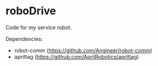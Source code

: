 roboDrive
=========

Code for my service robot.

Dependencies:
- robot-comm (https://github.com/Angineer/robot-comm)
- apriltag (https://github.com/AprilRobotics/apriltag)
